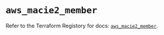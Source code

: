 # `aws_macie2_member`

Refer to the Terraform Registory for docs: [`aws_macie2_member`](https://registry.terraform.io/providers/hashicorp/aws/3.76.1/docs/resources/macie2_member).
